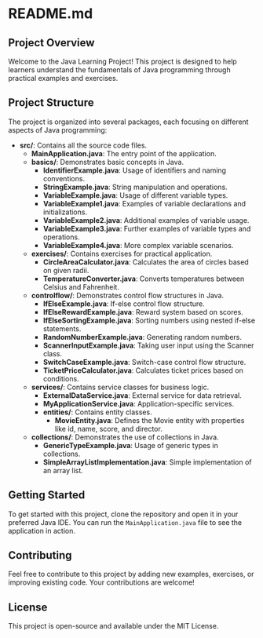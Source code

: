 # README.md

## Project Overview

Welcome to the Java Learning Project! This project is designed to help learners understand the fundamentals of Java programming through practical examples and exercises.

## Project Structure

The project is organized into several packages, each focusing on different aspects of Java programming:

- **src/**: Contains all the source code files.
  - **MainApplication.java**: The entry point of the application.
  - **basics/**: Demonstrates basic concepts in Java.
    - **IdentifierExample.java**: Usage of identifiers and naming conventions.
    - **StringExample.java**: String manipulation and operations.
    - **VariableExample.java**: Usage of different variable types.
    - **VariableExample1.java**: Examples of variable declarations and initializations.
    - **VariableExample2.java**: Additional examples of variable usage.
    - **VariableExample3.java**: Further examples of variable types and operations.
    - **VariableExample4.java**: More complex variable scenarios.
  - **exercises/**: Contains exercises for practical application.
    - **CircleAreaCalculator.java**: Calculates the area of circles based on given radii.
    - **TemperatureConverter.java**: Converts temperatures between Celsius and Fahrenheit.
  - **controlflow/**: Demonstrates control flow structures in Java.
    - **IfElseExample.java**: If-else control flow structure.
    - **IfElseRewardExample.java**: Reward system based on scores.
    - **IfElseSortingExample.java**: Sorting numbers using nested if-else statements.
    - **RandomNumberExample.java**: Generating random numbers.
    - **ScannerInputExample.java**: Taking user input using the Scanner class.
    - **SwitchCaseExample.java**: Switch-case control flow structure.
    - **TicketPriceCalculator.java**: Calculates ticket prices based on conditions.
  - **services/**: Contains service classes for business logic.
    - **ExternalDataService.java**: External service for data retrieval.
    - **MyApplicationService.java**: Application-specific services.
    - **entities/**: Contains entity classes.
      - **MovieEntity.java**: Defines the Movie entity with properties like id, name, score, and director.
  - **collections/**: Demonstrates the use of collections in Java.
    - **GenericTypeExample.java**: Usage of generic types in collections.
    - **SimpleArrayListImplementation.java**: Simple implementation of an array list.

## Getting Started

To get started with this project, clone the repository and open it in your preferred Java IDE. You can run the `MainApplication.java` file to see the application in action.

## Contributing

Feel free to contribute to this project by adding new examples, exercises, or improving existing code. Your contributions are welcome!

## License

This project is open-source and available under the MIT License.